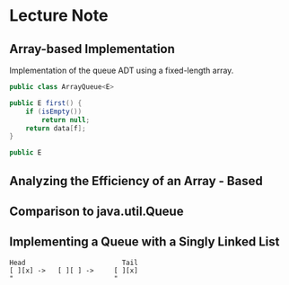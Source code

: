 # Lecture Note

## Array-based Implementation
Implementation of the queue ADT using a fixed-length array.

```java
public class ArrayQueue<E> 

public E first() {
    if (isEmpty())
        return null;
    return data[f];
}

public E
```

## Analyzing the Efficiency of an Array - Based 

## Comparison to java.util.Queue

## Implementing a Queue with a Singly Linked List

```
Head                        Tail
[ ][x] ->   [ ][ ] ->     [ ][x]
"                         "
```

